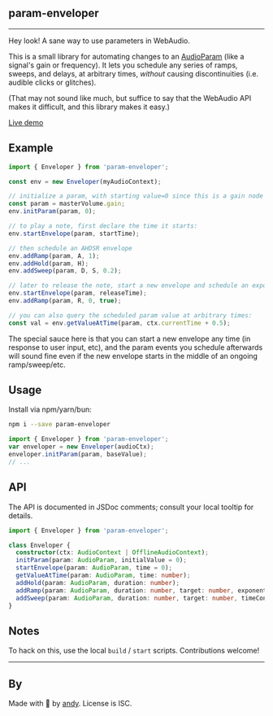 ## param-enveloper

---

Hey look! A sane way to use parameters in WebAudio.

This is a small library for automating changes to an
[AudioParam](https://developer.mozilla.org/en-US/docs/Web/API/AudioParam)
(like a signal's gain or frequency).
It lets you schedule any series of ramps, sweeps, and delays, at arbitrary times,
_without_ causing discontinuities (i.e. audible clicks or glitches).

(That may not sound like much, but suffice to say that the
WebAudio API makes it difficult, and this library makes it easy.)

[Live demo](http://fenomas.github.io/param-enveloper/)

## Example

```ts
import { Enveloper } from 'param-enveloper';

const env = new Enveloper(myAudioContext);

// initialize a param, with starting value=0 since this is a gain node
const param = masterVolume.gain;
env.initParam(param, 0);

// to play a note, first declare the time it starts:
env.startEnvelope(param, startTime);

// then schedule an AHDSR envelope
env.addRamp(param, A, 1);
env.addHold(param, H);
env.addSweep(param, D, S, 0.2);

// later to release the note, start a new envelope and schedule an exponential ramp to 0
env.startEnvelope(param, releaseTime);
env.addRamp(param, R, 0, true);

// you can also query the scheduled param value at arbitrary times:
const val = env.getValueAtTime(param, ctx.currentTime + 0.5);
```

The special sauce here is that you can start a new envelope any time
(in response to user input, etc), and the param events you schedule afterwards will
sound fine even if the new envelope starts in the middle of an ongoing ramp/sweep/etc.

## Usage

Install via npm/yarn/bun:

```sh
npm i --save param-enveloper
```

```ts
import { Enveloper } from 'param-enveloper';
var enveloper = new Enveloper(audioCtx);
enveloper.initParam(param, baseValue);
// ...
```

## API

The API is documented in JSDoc comments; consult your local tooltip for details.

```ts
import { Enveloper } from 'param-enveloper';

class Enveloper {
  constructor(ctx: AudioContext | OfflineAudioContext);
  initParam(param: AudioParam, initialValue = 0);
  startEnvelope(param: AudioParam, time = 0);
  getValueAtTime(param: AudioParam, time: number);
  addHold(param: AudioParam, duration: number);
  addRamp(param: AudioParam, duration: number, target: number, exponential = false);
  addSweep(param: AudioParam, duration: number, target: number, timeConstant: number);
}
```

## Notes

To hack on this, use the local `build` / `start` scripts. Contributions welcome!

---

## By

Made with 🍺 by [andy](https://fenomas.com).
License is ISC.
